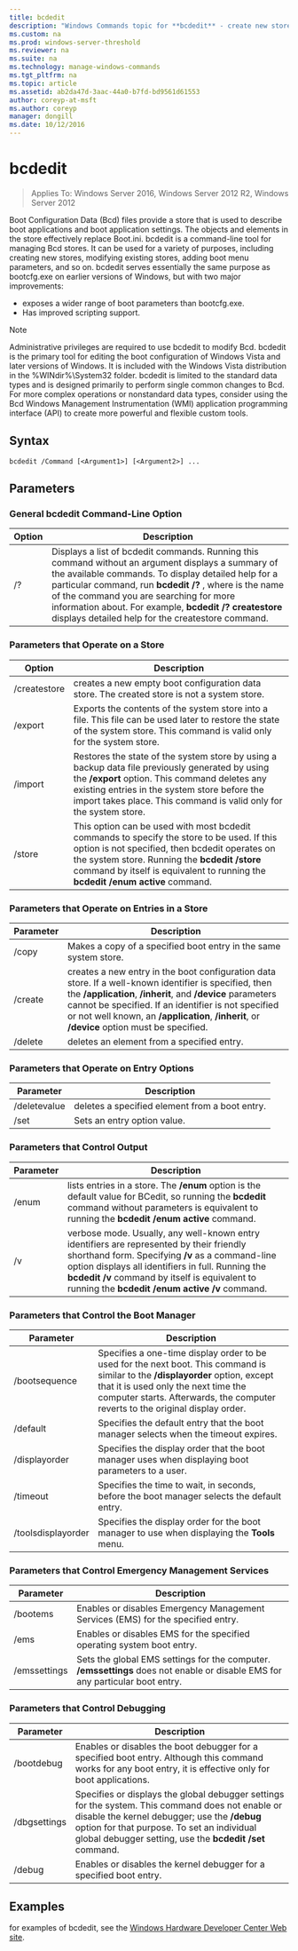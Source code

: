 ```yaml
---
title: bcdedit
description: "Windows Commands topic for **bcdedit** - create new stores, modify existing stores, and add boot menu parameters."
ms.custom: na
ms.prod: windows-server-threshold
ms.reviewer: na
ms.suite: na
ms.technology: manage-windows-commands
ms.tgt_pltfrm: na
ms.topic: article
ms.assetid: ab2da47d-3aac-44a0-b7fd-bd9561d61553
author: coreyp-at-msft
ms.author: coreyp
manager: dongill
ms.date: 10/12/2016
---
```

# bcdedit

>Applies To: Windows Server 2016, Windows Server 2012 R2, Windows Server 2012

Boot Configuration Data (Bcd) files provide a store that is used to describe boot applications and boot application settings. The objects and elements in the store effectively replace Boot.ini.
bcdedit is a command-line tool for managing Bcd stores. It can be used for a variety of purposes, including creating new stores, modifying existing stores, adding boot menu parameters, and so on. bcdedit serves essentially the same purpose as bootcfg.exe on earlier versions of Windows, but with two major improvements:
-   exposes a wider range of boot parameters than bootcfg.exe.
-   Has improved scripting support.
> [!NOTE]
> Administrative privileges are required to use bcdedit to modify Bcd.
bcdedit is the primary tool for editing the boot configuration of Windows Vista and later versions of Windows. It is included with the Windows Vista distribution in the %WINdir%\System32 folder.
bcdedit is limited to the standard data types and is designed primarily to perform single common changes to Bcd. For more complex operations or nonstandard data types, consider using the Bcd Windows Management Instrumentation (WMI) application programming interface (API) to create more powerful and flexible custom tools.
## Syntax
```
bcdedit /Command [<Argument1>] [<Argument2>] ...
```
## Parameters
### General bcdedit Command-Line Option
|Option|Description|
|-----|--------|
|/?|Displays a list of bcdedit commands. Running this command without an argument displays a summary of the available commands. To display detailed help for a particular command, run **bcdedit /?** <command>, where <command> is the name of the command you are searching for more information about. For example, **bcdedit /? createstore** displays detailed help for the createstore command.|
### Parameters that Operate on a Store
|Option|Description|
|-----|--------|
|/createstore|creates a new empty boot configuration data store. The created store is not a system store.|
|/export|Exports the contents of the system store into a file. This file can be used later to restore the state of the system store. This command is valid only for the system store.|
|/import|Restores the state of the system store by using a backup data file previously generated by using the **/export** option. This command deletes any existing entries in the system store before the import takes place. This command is valid only for the system store.|
|/store|This option can be used with most bcdedit commands to specify the store to be used. If this option is not specified, then bcdedit operates on the system store. Running the **bcdedit /store** command by itself is equivalent to running the **bcdedit /enum active** command.|
### Parameters that Operate on Entries in a Store
|Parameter|Description|
|-------|--------|
|/copy|Makes a copy of a specified boot entry in the same system store.|
|/create|creates a new entry in the boot configuration data store. If a well-known identifier is specified, then the **/application**, **/inherit**, and **/device** parameters cannot be specified. If an identifier is not specified or not well known, an **/application**, **/inherit**, or **/device** option must be specified.|
|/delete|deletes an element from a specified entry.|
### Parameters that Operate on Entry Options
|Parameter|Description|
|-------|--------|
|/deletevalue|deletes a specified element from a boot entry.|
|/set|Sets an entry option value.|
### Parameters that Control Output
|Parameter|Description|
|-------|--------|
|/enum|lists entries in a store. The **/enum** option is the default value for BCedit, so running the **bcdedit** command without parameters is equivalent to running the **bcdedit /enum active** command.|
|/v|verbose mode. Usually, any well-known entry identifiers are represented by their friendly shorthand form. Specifying **/v** as a command-line option displays all identifiers in full. Running the **bcdedit /v** command by itself is equivalent to running the **bcdedit /enum active /v** command.|
### Parameters that Control the Boot Manager
|Parameter|Description|
|-------|--------|
|/bootsequence|Specifies a one-time display order to be used for the next boot. This command is similar to the **/displayorder** option, except that it is used only the next time the computer starts. Afterwards, the computer reverts to the original display order.|
|/default|Specifies the default entry that the boot manager selects when the timeout expires.|
|/displayorder|Specifies the display order that the boot manager uses when displaying boot parameters to a user.|
|/timeout|Specifies the time to wait, in seconds, before the boot manager selects the default entry.|
|/toolsdisplayorder|Specifies the display order for the boot manager to use when displaying the **Tools** menu.|
### Parameters that Control Emergency Management Services
|Parameter|Description|
|-------|--------|
|/bootems|Enables or disables Emergency Management Services (EMS) for the specified entry.|
|/ems|Enables or disables EMS for the specified operating system boot entry.|
|/emssettings|Sets the global EMS settings for the computer. **/emssettings** does not enable or disable EMS for any particular boot entry.|
### Parameters that Control Debugging
|Parameter|Description|
|-------|--------|
|/bootdebug|Enables or disables the boot debugger for a specified boot entry. Although this command works for any boot entry, it is effective only for boot applications.|
|/dbgsettings|Specifies or displays the global debugger settings for the system. This command does not enable or disable the kernel debugger; use the **/debug** option for that purpose. To set an individual global debugger setting, use the **bcdedit /set** <dbgsettings> <type> <value> command.|
|/debug|Enables or disables the kernel debugger for a specified boot entry.|
## Examples
for examples of bcdedit, see the [Windows Hardware Developer Center Web site](http://go.microsoft.com/fwlink/?LinkId=69448).
